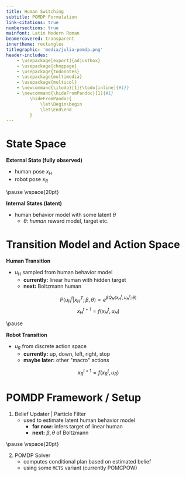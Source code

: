 ```yaml
---
title: Human Switching
subtitle: POMDP Formulation
link-citations: true
numbersections: true
mainfont: Latin Modern Roman
beamercovered: transparent
innertheme: rectangles
titlegraphic: 'media/julia-pomdp.png'
header-includes:
    - \usepackage[export]{adjustbox}
    - \usepackage{chngpage}
    - \usepackage{todonotes}
    - \usepackage{multimedia}
    - \usepackage{multicol}
    - \newcommand{\itodo}[1]{\todo[inline]{#1}}
    - \newcommand{\hideFromPandoc}[1]{#1}
         \hideFromPandoc{
             \let\Begin\begin
             \let\End\end
         }
---
```


# State Space

**External State (fully observed)**

- human pose $x_H$
- robot pose $x_R$

\pause
\vspace{20pt}

**Internal States (latent)**

- human behavior model with some latent $\theta$
    - $\theta$: *human* reward model, target etc.

# Transition Model and Action Space

**Human Transition**

- $u_H$ sampled from human behavior model
    - **currently:** linear human with hidden target
    - **next:** Boltzmann human

$$
P\left(u^t_H | x^T_H; \beta, \theta \right) \propto e^{\beta Q_H\left(x^t_H, u^t_H; \theta\right)}
$$
$$
x^{t+1}_H = f\left(x^t_H, u_H\right)
$$

\pause

**Robot Transition**

- $u_R$ from discrete action space
    - **currently:** up, down, left, right, stop
    - **maybe later:** other "macro" actions

$$
x^{t+1}_R = f\left(x^t_R, u_R\right)
$$

# POMDP Framework / Setup

1. Belief Updater |  Particle Filter
    - used to estimate latent human behavior model
        - **for now:** infers target of linear human
        - **next:** $\beta, \theta$ of Boltzmann

\pause
\vspace{20pt}

2. POMDP Solver
    - computes conditional plan based on estimated belief
    - using some `MCTS` variant (currently POMCPOW)
